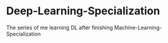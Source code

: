 # Deep-Learning-Specialization
The series of me learning DL after finishing Machine-Learning-Specialization